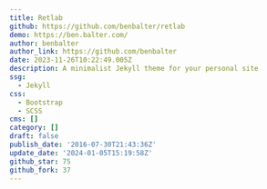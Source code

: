 ```yaml
---
title: Retlab
github: https://github.com/benbalter/retlab
demo: https://ben.balter.com/
author: benbalter
author_link: https://github.com/benbalter
date: 2023-11-26T10:22:49.005Z
description: A minimalist Jekyll theme for your personal site
ssg:
  - Jekyll
css:
  - Bootstrap
  - SCSS
cms: []
category: []
draft: false
publish_date: '2016-07-30T21:43:36Z'
update_date: '2024-01-05T15:19:58Z'
github_star: 75
github_fork: 37
---
```

